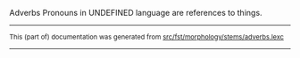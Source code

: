 Adverbs
Pronouns in UNDEFINED language are references to things.

* * *

<small>This (part of) documentation was generated from [src/fst/morphology/stems/adverbs.lexc](https://github.com/giellalt/lang-chp/blob/main/src/fst/morphology/stems/adverbs.lexc)</small>

---

